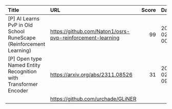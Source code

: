 | Title                                                              | URL                                                       |   Score | Date                |
|:-------------------------------------------------------------------|:----------------------------------------------------------|--------:|:--------------------|
| [P] AI Learns PvP in Old School RuneScape (Reinforcement Learning) | https://github.com/Naton1/osrs-pvp-reinforcement-learning |      99 | 2024-02-11 00:45:19 |
| [P] Open type Named Entity Recognition with Transformer Encoder    | https://arxiv.org/abs/2311.08526                          |      31 | 2024-02-11 09:37:10 |
|                                                                    | https://github.com/urchade/GLiNER                         |         |                     |